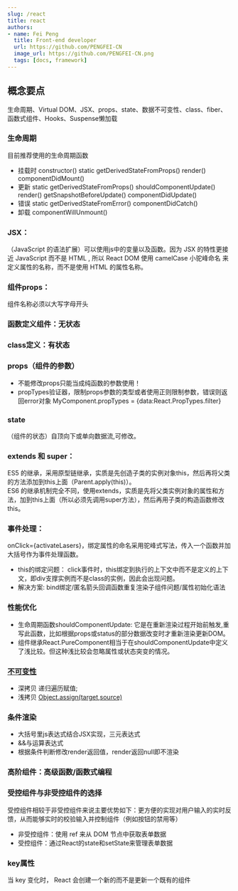 ```yaml
---
slug: /react
title: react
authors:
- name: Fei Peng
  title: Front-end developer
  url: https://github.com/PENGFEI-CN
  image_url: https://github.com/PENGFEI-CN.png
  tags: [docs, framework]
---
```


## 概念要点
生命周期、Virtual DOM、JSX、props、state、数据不可变性、class、fiber、函数式组件、Hooks、Suspense懒加载
### 生命周期
目前推荐使用的生命周期函数
* 挂载时
  constructor()
  static getDerivedStateFromProps()
  render()
  componentDidMount()
* 更新
  static getDerivedStateFromProps()
  shouldComponentUpdate()
  render()
  getSnapshotBeforeUpdate()
  componentDidUpdate()
* 错误
  static getDerivedStateFromError()
  componentDidCatch()
* 卸载
  componentWillUnmount()

### JSX：
（JavaScript 的语法扩展）可以使用js中的变量以及函数。因为 JSX 的特性更接近 JavaScript 而不是 HTML , 所以 React DOM 使用 camelCase 小驼峰命名 来定义属性的名称，而不是使用 HTML 的属性名称。
### 组件props：
组件名称必须以大写字母开头
### 函数定义组件：无状态
### class定义：有状态
### props（组件的参数）
* 不能修改props只能当成纯函数的参数使用！
* propTypes验证器，限制props参数的类型或者使用正则限制参数，错误则返回error对象 MyComponent.propTypes = {data:React.PropTypes.filter}
### state 
（组件的状态）自顶向下或单向数据流,可修改。
### extends 和 super：
ES5 的继承，采用原型链继承，实质是先创造子类的实例对象this，然后再将父类的方法添加到this上面（Parent.apply(this)）。  
ES6 的继承机制完全不同，使用extends，实质是先将父类实例对象的属性和方法，加到this上面（所以必须先调用super方法），然后再用子类的构造函数修改this。
### 事件处理：
onClick={activateLasers}，绑定属性的命名采用驼峰式写法，传入一个函数并加大括号作为事件处理函数。
  * this的绑定问题： click事件时，this绑定到执行的上下文中而不是定义的上下文，即div支撑实例而不是class的实例，因此会出现问题。
  * 解决方案:  bind绑定/匿名箭头回调函数重复渲染子组件问题/属性初始化语法
### 性能优化
  * 生命周期函数shouldComponentUpdate: 它是在重新渲染过程开始前触发,重写此函数，比如根据props或status的部分数据改变时才重新渲染更新DOM。
  * 组件继承React.PureComponent相当于在shouldComponentUpdate中定义了浅比较。但这种浅比较会忽略属性或状态突变的情况。  
### [不可变性](https://www.reactjscn.com/tutorial/tutorial.html#%E4%B8%BA%E4%BB%80%E4%B9%88%E4%B8%8D%E5%8F%AF%E5%8F%98%E6%80%A7%E5%9C%A8React%E5%BD%93%E4%B8%AD%E9%9D%9E%E5%B8%B8%E9%87%8D%E8%A6%81)
  * 深拷贝 递归遍历赋值;
  * 浅拷贝 [Object.assign(target,source)](https://developer.mozilla.org/en-US/docs/Web/JavaScript/Reference/Global_Objects/Object/assign)  
### 条件渲染
  * 大括号里js表达式结合JSX实现，三元表达式
  * &&与运算表达式
  * 根据条件判断修改render返回值，render返回null即不渲染  
### 高阶组件：高级函数/函数式编程
### 受控组件与非受控组件的选择
  受控组件相较于非受控组件来说主要优势如下：更方便的实现对用户输入的实时反馈，从而能够实时的校验输入并控制组件（例如按钮的禁用等）
  * 非受控组件：使用 ref 来从 DOM 节点中获取表单数据
  * 受控组件：通过React的state和setState来管理表单数据
### key属性
当 key 变化时， React 会创建一个新的而不是更新一个既有的组件
